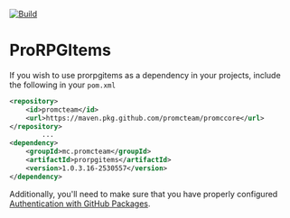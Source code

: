 [![Build](https://github.com/promcteam/prorpgitems/actions/workflows/publish.yml/badge.svg?branch=dev)](https://github.com/promcteam/proskillapi/actions/workflows/publish.yml/badge.svg)

# ProRPGItems

If you wish to use prorpgitems as a dependency in your projects, include the following in your `pom.xml`

```xml
<repository>
    <id>promcteam</id>
    <url>https://maven.pkg.github.com/promcteam/promccore</url>
</repository>
        ...
<dependency>
    <groupId>mc.promcteam</groupId>
    <artifactId>prorpgitems</artifactId>
    <version>1.0.3.16-2530557</version>
</dependency>
```

Additionally, you'll need to make sure that you have properly configured [Authentication with GitHub Packages](https://docs.github.com/en/packages/working-with-a-github-packages-registry/working-with-the-apache-maven-registry#authenticating-to-github-packages).
